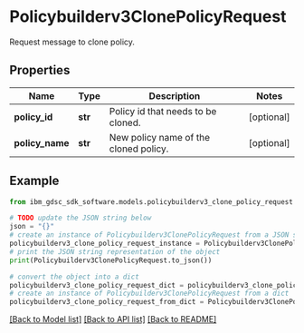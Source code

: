 # Policybuilderv3ClonePolicyRequest

Request message to clone policy.

## Properties

Name | Type | Description | Notes
------------ | ------------- | ------------- | -------------
**policy_id** | **str** | Policy id that needs to be cloned. | [optional] 
**policy_name** | **str** | New policy name of the cloned policy. | [optional] 

## Example

```python
from ibm_gdsc_sdk_software.models.policybuilderv3_clone_policy_request import Policybuilderv3ClonePolicyRequest

# TODO update the JSON string below
json = "{}"
# create an instance of Policybuilderv3ClonePolicyRequest from a JSON string
policybuilderv3_clone_policy_request_instance = Policybuilderv3ClonePolicyRequest.from_json(json)
# print the JSON string representation of the object
print(Policybuilderv3ClonePolicyRequest.to_json())

# convert the object into a dict
policybuilderv3_clone_policy_request_dict = policybuilderv3_clone_policy_request_instance.to_dict()
# create an instance of Policybuilderv3ClonePolicyRequest from a dict
policybuilderv3_clone_policy_request_from_dict = Policybuilderv3ClonePolicyRequest.from_dict(policybuilderv3_clone_policy_request_dict)
```
[[Back to Model list]](../README.md#documentation-for-models) [[Back to API list]](../README.md#documentation-for-api-endpoints) [[Back to README]](../README.md)


